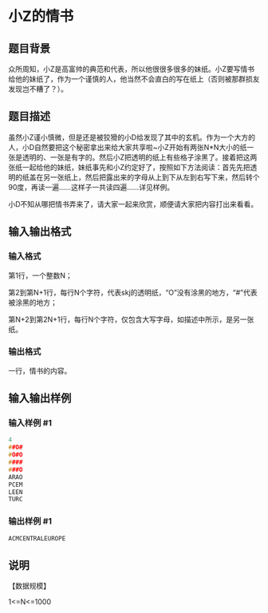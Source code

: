 # 小Z的情书

## 题目背景

众所周知，小Z是高富帅的典范和代表，所以他很很多很多的妹纸。小Z要写情书给他的妹纸了，作为一个谨慎的人，他当然不会直白的写在纸上（否则被那群损友发现岂不糟了？）。

## 题目描述

虽然小Z谨小慎微，但是还是被狡猾的小D给发现了其中的玄机。作为一个大方的人，小D自然要把这个秘密拿出来给大家共享啦~小Z开始有两张N\*N大小的纸一张是透明的、一张是有字的。然后小Z把透明的纸上有些格子涂黑了。接着把这两张纸一起给他的妹纸，妹纸事先和小Z约定好了，按照如下方法阅读：首先先把透明的纸盖在另一张纸上，然后把露出来的字母从上到下从左到右写下来，然后转个90度，再读一遍……这样子一共读四遍……详见样例。

小D不知从哪把情书弄来了，请大家一起来欣赏，顺便请大家把内容打出来看看。

## 输入输出格式

### 输入格式

第1行，一个整数N；

第2到第N+1行，每行N个字符，代表skj的透明纸，“O”没有涂黑的地方，“#”代表被涂黑的地方；

第N+2到第2N+1行，每行N个字符，仅包含大写字母，如描述中所示，是另一张纸。

### 输出格式

一行，情书的内容。

## 输入输出样例

### 输入样例 #1

```cpp
4
##O#
#O#O
####
###O
ARAO
PCEM
LEEN
TURC
```


### 输出样例 #1

```cpp
ACMCENTRALEUROPE
```


## 说明

【数据规模】

1<=N<=1000

